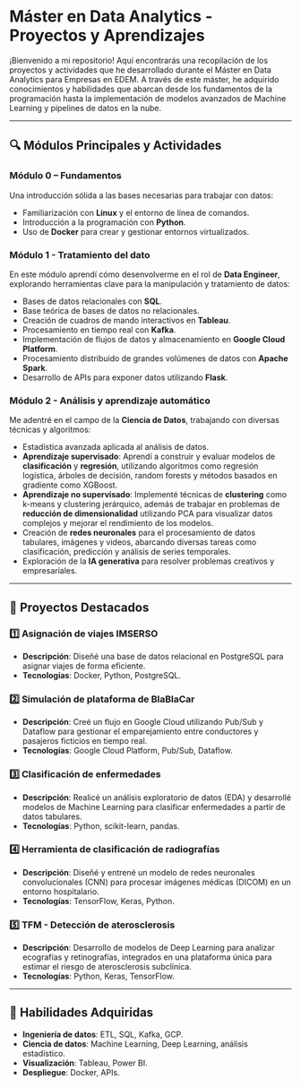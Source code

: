 # **Máster en Data Analytics - Proyectos y Aprendizajes**

¡Bienvenido a mi repositorio! Aquí encontrarás una recopilación de los proyectos y actividades que he desarrollado durante el Máster en Data Analytics para Empresas en EDEM. A través de este máster, he adquirido conocimientos y habilidades que abarcan desde los fundamentos de la programación hasta la implementación de modelos avanzados de Machine Learning y pipelines de datos en la nube.  

---

## 🔍 **Módulos Principales y Actividades**  

### **Módulo 0 – Fundamentos**  
Una introducción sólida a las bases necesarias para trabajar con datos:  
- Familiarización con **Linux** y el entorno de línea de comandos.  
- Introducción a la programación con **Python**.  
- Uso de **Docker** para crear y gestionar entornos virtualizados.  

### **Módulo 1 - Tratamiento del dato**   
En este módulo aprendí cómo desenvolverme en el rol de **Data Engineer**, explorando herramientas clave para la manipulación y tratamiento de datos:  
- Bases de datos relacionales con **SQL**.  
- Base teórica de bases de datos no relacionales.  
- Creación de cuadros de mando interactivos en **Tableau**.  
- Procesamiento en tiempo real con **Kafka**.  
- Implementación de flujos de datos y almacenamiento en **Google Cloud Platform**.  
- Procesamiento distribuido de grandes volúmenes de datos con **Apache Spark**.  
- Desarrollo de APIs para exponer datos utilizando **Flask**.

### **Módulo 2 - Análisis y aprendizaje automático**  
Me adentré en el campo de la **Ciencia de Datos**, trabajando con diversas técnicas y algoritmos:  
- Estadística avanzada aplicada al análisis de datos.  
- **Aprendizaje supervisado**: Aprendí a construir y evaluar modelos de **clasificación** y **regresión**, utilizando algoritmos como regresión logística, árboles de decisión, random forests y métodos basados en gradiente como XGBoost.  
- **Aprendizaje no supervisado**: Implementé técnicas de **clustering** como k-means y clustering jerárquico, además de trabajar en problemas de **reducción de dimensionalidad** utilizando PCA para visualizar datos complejos y mejorar el rendimiento de los modelos.  
- Creación de **redes neuronales** para el procesamiento de datos tabulares, imágenes y videos, abarcando diversas tareas como clasificación, predicción y análisis de series temporales.  
- Exploración de la **IA generativa** para resolver problemas creativos y empresariales.  

---

## 📂 **Proyectos Destacados**  

### 1️⃣ **Asignación de viajes IMSERSO**  
- **Descripción**: Diseñé una base de datos relacional en PostgreSQL para asignar viajes de forma eficiente.  
- **Tecnologías**: Docker, Python, PostgreSQL.  

### 2️⃣ **Simulación de plataforma de BlaBlaCar**  
- **Descripción**: Creé un flujo en Google Cloud utilizando Pub/Sub y Dataflow para gestionar el emparejamiento entre conductores y pasajeros ficticios en tiempo real.  
- **Tecnologías**: Google Cloud Platform, Pub/Sub, Dataflow.  

### 3️⃣ **Clasificación de enfermedades**  
- **Descripción**: Realicé un análisis exploratorio de datos (EDA) y desarrollé modelos de Machine Learning para clasificar enfermedades a partir de datos tabulares.  
- **Tecnologías**: Python, scikit-learn, pandas.  

### 4️⃣ **Herramienta de clasificación de radiografías**  
- **Descripción**: Diseñé y entrené un modelo de redes neuronales convolucionales (CNN) para procesar imágenes médicas (DICOM) en un entorno hospitalario.  
- **Tecnologías**: TensorFlow, Keras, Python.  

### 5️⃣ **TFM - Detección de aterosclerosis**  
- **Descripción**: Desarrollo de modelos de Deep Learning para analizar ecografías y retinografías, integrados en una plataforma única para estimar el riesgo de aterosclerosis subclínica.  
- **Tecnologías**: Python, Keras, TensorFlow.  

---

## 🌟 **Habilidades Adquiridas**  
- **Ingeniería de datos**: ETL, SQL, Kafka, GCP.  
- **Ciencia de datos**: Machine Learning, Deep Learning, análisis estadístico.  
- **Visualización**: Tableau, Power BI.  
- **Despliegue**: Docker, APIs.  
